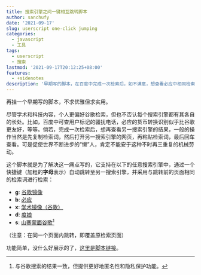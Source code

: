 ```yaml
---
title: 搜索引擎之间一键相互跳转脚本
author: sanchufy
date: '2021-09-17'
slug: userscript one-click jumping
categories:
  - javascript
  - 工具
tags:
  - userscript
  - 搜索
lastmod: '2021-09-17T20:12:25+08:00'
features:
  - +sidenotes
description: '早期写的脚本，在百度中完成一次检索后，如不满意，想查看必应中相同检索词的检索结果，那么这个脚本可以实现一键相互跳转。'
---
```


再挂一个早期写的脚本，不求优雅但求实用。

尽管学术和科技内容，个人更偏好谷歌检索，但也不否认每个搜索引擎都有其各自的长处。比如，百度中可查用户标记的骚扰电话，必应的货币转换识别似乎比谷歌更友好，等等。倘若，完成一次检索后，想再查看另一搜索引擎的结果，一般的操作当然是先复制检索词，然后打开另一搜索引擎的网页，再粘贴检索词，最后回车查看。可是促使世界不断进步的“懒”人，肯定不能安于这种不时再三重复的机械劳动。

这个脚本就是为了解决这一痛点写的，它支持在以下的任意搜索引擎中，通过一个快捷键（加粗的**字母**表示）自动跳转至另一搜索引擎，并采用与跳转前的页面相同的检索词进行检索：

- **g**: [谷歌镜像](https://ceres.shuu.cf/extdomains/www.google.com.hk/)
- **b**: [必应](https://cn.bing.com/)
- **x**: [学术镜像（谷歌）](https://scholar.lanfanshu.cn/)
- **d**: [度娘](https://www.baidu.com/)
- **s**: [山寨蒙面谷歌](https://gg.yhbl.workers.dev/)[^1]

[^1]: 与谷歌搜索的结果一致，但提供更好地匿名性和隐私保护功能。

（注意：在同一个页面内跳转，即覆盖原检索页面）

功能简单，没什么好展示的了，[这里是脚本链接](/userscript/GBB-jump.user.js)。
